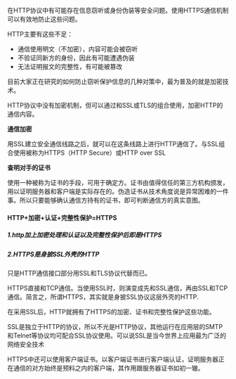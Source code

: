 在HTTP协议中有可能存在信息窃听或身份伪装等安全问题。使用HTTPS通信机制可以有效地防止这些问题。

HTTP主要有这些不足：
- 通信使用明文（不加密），内容可能会被窃听
- 不验证同新方的身份，因此有可能遭遇伪装
- 无法证明报文的完整性，有可能被篡改

目前大家正在研究的如何防止窃听保护信息的几种对策中，最为普及的就是加密技术。

HTTP协议中没有加密机制，但可以通过和SSL或TLS的组合使用，加密HTTP的通信内容。


**通信加密**

用SSL建立安全通信线路之后，就可以在这条线路上进行HTTP通信了。与SSL组合使用被称为HTTPS（HTTP Secure）或HTTP over SSL

**查明对手的证书**

使用一种被称为证书的手段，可用于确定方。证书由值得信任的第三方机构颁发，用以证明服务器和客户端是实际存在的。伪造证书从技术角度说是异常困难的一件事。所以只要能够确认通信方持有的证书，即可判断通信方的真实意图。

#### HTTP+加密+认证+完整性保护=HTTPS

##### 1.http加上加密处理和认证以及完整性保护后即是HTTPS
##### 2.HTTPS是身披SSL外壳的HTTP
只是HTTP通信接口部分用SSL和TLS协议代替而已。

HTTPS直接和TCP通信。当使用SSL时，则演变成先和SSL通信，再由SSL和TCP通信。简言之，所谓HTTPS，其实就是身披SSL协议这层外壳的HTTP.

在采用SSL后，HTTP就拥有了HTTPS的加密、证书和完整性保护这些功能。

SSL是独立于HTTP的协议，所以不光是HTTP协议，其他运行在应用层的SMTP和Telnet等协议均可配合SSL协议使用。可以说SSL是当今世界上应用最为广泛的网络安全技术

HTTPS中还可以使用客户端证书。以客户端证书进行客户端认证，证明服务器正在通信的对方始终是预料之内的客户端，其作用跟服务器证书如初一辙。